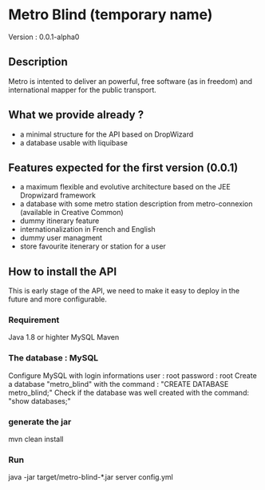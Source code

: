 # Metro Blind (temporary name)

Version : 0.0.1-alpha0

## Description
Metro is intented to deliver an powerful, free software (as in freedom) and international mapper for the public transport.

## What we provide already ?
- a minimal structure for the API based on DropWizard
- a database usable with liquibase

## Features expected for the first version (0.0.1)
- a maximum flexible and evolutive architecture based on the JEE Dropwizard framework
- a database with some metro station description from metro-connexion (available in Creative Common)
- dummy itinerary feature
- internationalization in French and English
- dummy user managment
- store favourite itenerary or station for a user

## How to install the API
This is early stage of the API, we need to make it easy to deploy in the future and more configurable.

### Requirement
Java 1.8 or highter
MySQL
Maven

### The database : MySQL
Configure MySQL with login informations
user : root
password : root
Create a database "metro_blind" with the command :
"CREATE DATABASE metro_blind;"
Check if the database was well created with the command:
"show databases;"

### generate the jar
mvn clean install

### Run
java -jar target/metro-blind-*.jar server config.yml